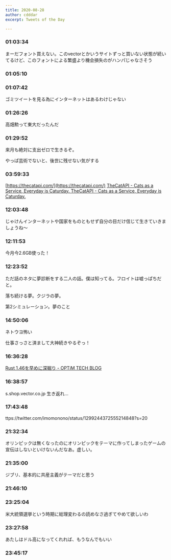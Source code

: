 ```yaml
---
title: 2020-08-28
author: cdddar
excerpt: Tweets of the Day

---
```


### 01:03:34

まーだフォント買えない。このvectorとかいうサイトずっと買いない状態が続いてるけど、このフォントによる繁盛より機会損失のがハンパじゃなさそう

### 01:05:10

<blockquote class="twitter-tweet"><p lang="ja" dir="ltr"></p><a href="https://twitter.com/kwkmbrick/status/1298745968309833729?ref_src=twsrc%5Etfw"></a></blockquote><script async src="https://platform.twitter.com/widgets.js" charset="utf-8"></script>

### 01:07:42

ゴミツイートを見る為にインターネットはあるわけじゃない

### 01:26:26

高畑勲って東大だったんだ

### 01:29:52

来月も絶対に支出ゼロで生きるぞ。

やっぱ芸術でないと、後世に残せない気がする

### 03:59:33

[https://thecatapi.com/](https://thecatapi.com/)
[TheCatAPI - Cats as a Service, Everyday is Caturday. TheCatAPI - Cats as a Service, Everyday is Caturday. ](https://thecatapi.com/)

### 12:03:48

じゃけんインターネットや国家をものともせず自分の目だけ信じて生きていきましょうね〜

### 12:11:53

今月今2.6GB使った！

### 12:23:52

ただ話のネタに夢診断をする二人の話。僕は知ってる。フロイトは嘘っぱちだと。

落ち続ける夢。クジラの夢。

第2シミュレーション。夢のこと

### 14:50:06

ネトウヨ怖い

仕事さっさと済まして大神続きやるぞっ！

### 16:36:28

[Rust 1.46を早めに深掘り - OPTiM TECH BLOG](https://tech-blog.optim.co.jp/entry/2020/08/28/080000)

### 16:38:57

s.shop.vector.co.jp 生き返れ…

### 17:43:48

ttps://twitter.com/imomonono/status/1299244372555214848?s=20

### 21:32:34

オリンピックは無くなったのにオリンピックをテーマに作ってしまったゲームの宣伝はしないといけないんだなあ。虚しい。

### 21:35:00

ジブリ、基本的に共産主義がテーマだと思う

### 21:46:10

<blockquote class="twitter-tweet"><p lang="ja" dir="ltr"></p><a href="https://twitter.com/misterdesu/status/1290505741355192320?ref_src=twsrc%5Etfw"></a></blockquote><script async src="https://platform.twitter.com/widgets.js" charset="utf-8"></script>

### 23:25:04

米大統領選挙という時期に総理変わるの読めなさ過ぎてやめて欲しいわ

### 23:27:58

あたしはドル高になってくれれば、もうなんでもいい

### 23:45:17

<blockquote class="twitter-tweet"><p lang="ja" dir="ltr"></p><a href="https://twitter.com/chibikki_ikki/status/1294918577204506624?ref_src=twsrc%5Etfw"></a></blockquote><script async src="https://platform.twitter.com/widgets.js" charset="utf-8"></script>
<blockquote class="twitter-tweet"><p lang="ja" dir="ltr"></p><a href="https://twitter.com/Retayu_Arth/status/1274635676110057472?ref_src=twsrc%5Etfw"></a></blockquote><script async src="https://platform.twitter.com/widgets.js" charset="utf-8"></script>
<blockquote class="twitter-tweet"><p lang="ja" dir="ltr"></p><a href="https://twitter.com/oekakizuki_turi/status/1289008754898345984?ref_src=twsrc%5Etfw"></a></blockquote><script async src="https://platform.twitter.com/widgets.js" charset="utf-8"></script>
<blockquote class="twitter-tweet"><p lang="ja" dir="ltr"></p><a href="https://twitter.com/mamy6o6/status/1283400016439070720?ref_src=twsrc%5Etfw"></a></blockquote><script async src="https://platform.twitter.com/widgets.js" charset="utf-8"></script>
<blockquote class="twitter-tweet"><p lang="ja" dir="ltr"></p><a href="https://twitter.com/pro_p24/status/1283065950707707904?ref_src=twsrc%5Etfw"></a></blockquote><script async src="https://platform.twitter.com/widgets.js" charset="utf-8"></script>
<blockquote class="twitter-tweet"><p lang="ja" dir="ltr"></p><a href="https://twitter.com/kazumaV/status/1283351742403338243?ref_src=twsrc%5Etfw"></a></blockquote><script async src="https://platform.twitter.com/widgets.js" charset="utf-8"></script>
<blockquote class="twitter-tweet"><p lang="ja" dir="ltr"></p><a href="https://twitter.com/three9moon/status/1281531485116219393?ref_src=twsrc%5Etfw"></a></blockquote><script async src="https://platform.twitter.com/widgets.js" charset="utf-8"></script>
<blockquote class="twitter-tweet"><p lang="ja" dir="ltr"></p><a href="https://twitter.com/Cheon1986/status/1279429782447329281?ref_src=twsrc%5Etfw"></a></blockquote><script async src="https://platform.twitter.com/widgets.js" charset="utf-8"></script>
<blockquote class="twitter-tweet"><p lang="ja" dir="ltr"></p><a href="https://twitter.com/shikaiq/status/1242540012429705216?ref_src=twsrc%5Etfw"></a></blockquote><script async src="https://platform.twitter.com/widgets.js" charset="utf-8"></script>
